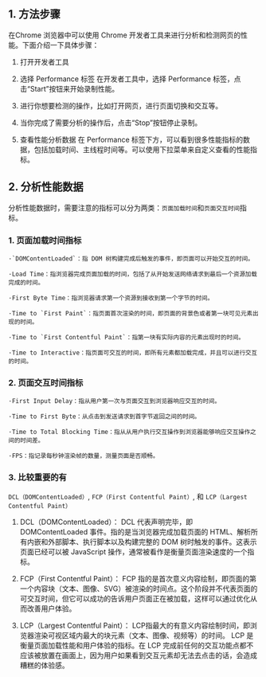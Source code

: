 ## 1. 方法步骤

在Chrome 浏览器中可以使用 Chrome 开发者工具来进行分析和检测网页的性能。下面介绍一下具体步骤：

1. 打开开发者工具

2. 选择 Performance 标签
    在开发者工具中，选择 Performance 标签，点击“Start”按钮来开始录制性能。

3. 进行你想要检测的操作，比如打开网页，进行页面切换和交互等。

4. 当你完成了需要分析的操作后，点击“Stop”按钮停止录制。

5. 查看性能分析数据
    在 Performance 标签下方，可以看到很多性能指标的数据，包括加载时间、主线程时间等。可以使用下拉菜单来自定义查看的性能指标。


## 2. 分析性能数据
分析性能数据时，需要注意的指标可以分为两类：`页面加载时间`和`页面交互时间`指标。

### 1. 页面加载时间指标

    ·`DOMContentLoaded`：指 DOM 树构建完成后触发的事件，即页面可以开始交互的时间。

    ·Load Time：指浏览器完成页面加载的时间，包括了从开始发送网络请求到最后一个资源加载完成的时间。

    ·First Byte Time：指浏览器请求第一个资源到接收到第一个字节的时间。

    ·Time to `First Paint`：指页面首次渲染的时间，即页面的背景色或者第一块可见元素出现的时间。

    ·Time to `First Contentful Paint`：指第一块有实际内容的元素出现时的时间。

    ·Time to Interactive：指页面可交互的时间，即所有元素都加载完成，并且可以进行交互的时间。

### 2. 页面交互时间指标 

    ·First Input Delay：指从用户第一次与页面交互到浏览器响应交互的时间。

    ·Time to First Byte：从点击到发送请求到首字节返回之间的时间。

    ·Time to Total Blocking Time：指从从用户执行交互操作到浏览器能够响应交互操作之间的时间差。
    
    ·FPS：指记录每秒钟渲染帧的数量，测量页面是否顺畅。

### 3. 比较重要的有 

`DCL（DOMContentLoaded）`, `FCP（First Contentful Paint）`, 和 `LCP（Largest Contentful Paint）`

1. DCL（DOMContentLoaded）：
DCL 代表声明完毕，即 DOMContentLoaded 事件。指的是当浏览器完成加载页面的 HTML、解析所有内嵌和外部脚本、执行脚本以及构建完整的 DOM 树时触发的事件。这表示页面已经可以被 JavaScript 操作，通常被看作是衡量页面渲染速度的一个指标。

2. FCP（First Contentful Paint）：
FCP 指的是首次意义内容绘制，即页面的第一个内容块（文本、图像、SVG）被渲染的时间点。这个阶段并不代表页面的可交互时间，但它可以成功的告诉用户页面正在被加载，这样可以通过优化从而改善用户体验。

3. LCP（Largest Contentful Paint）：
LCP指最大的有意义内容绘制时间，即浏览器渲染可视区域内最大的块元素（文本、图像、视频等）的时间。 LCP 是衡量页面加载性能和用户体验的指标。在 LCP 完成前任何的交互功能点都不应该被放置在画面上，因为用户如果看到交互元素却无法去点击的话，会造成糟糕的体验感。